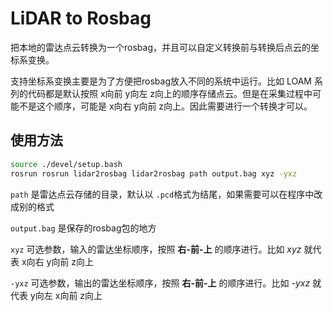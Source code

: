 # LiDAR to Rosbag

把本地的雷达点云转换为一个rosbag，并且可以自定义转换前与转换后点云的坐标系变换。

支持坐标系变换主要是为了方便把rosbag放入不同的系统中运行。比如 LOAM 系列的代码都是默认按照 x向前 y向左 z向上的顺序存储点云。但是在采集过程中可能不是这个顺序，可能是 x向右 y向前 z向上。因此需要进行一个转换才可以。

## 使用方法

```bash
source ./devel/setup.bash
rosrun rosrun lidar2rosbag lidar2rosbag path output.bag xyz -yxz
```

`path` 是雷达点云存储的目录，默认以 `.pcd`格式为结尾，如果需要可以在程序中改成别的格式

`output.bag` 是保存的rosbag包的地方

`xyz` 可选参数，输入的雷达坐标顺序，按照 **右-前-上** 的顺序进行。比如 *xyz* 就代表 x向右 y向前 z向上

`-yxz` 可选参数，输出的雷达坐标顺序，按照 **右-前-上** 的顺序进行。比如 *-yxz* 就代表 y向左 x向前 z向上